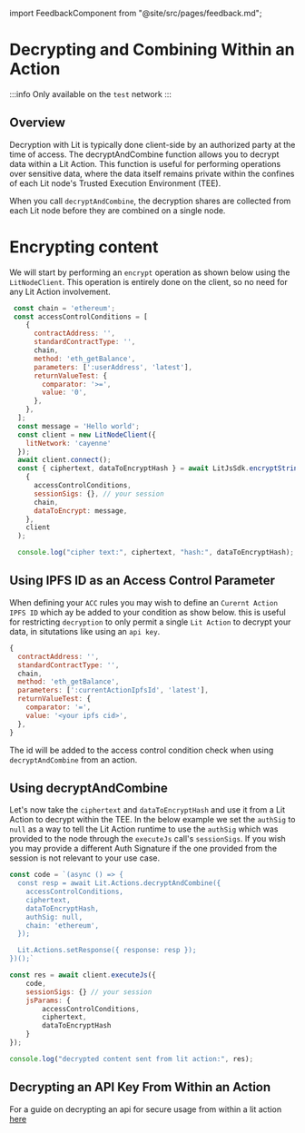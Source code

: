 import FeedbackComponent from "@site/src/pages/feedback.md";

# Decrypting and Combining Within an Action

:::info
Only available on the `test` network
:::

## Overview

Decryption with Lit is typically done client-side by an authorized party at the time of access. The decryptAndCombine function allows you to decrypt data within a Lit Action. This function is useful for performing operations over sensitive data, where the data itself remains private within the confines of each Lit node's Trusted Execution Environment (TEE).

When you call `decryptAndCombine`, the decryption shares are collected from each Lit node before they are combined on a single node.


# Encrypting content
We will start by performing an `encrypt` operation as shown below using the `LitNodeClient`. This operation is entirely done on the client, so no need for any Lit Action involvement.

```js
 const chain = 'ethereum';
 const accessControlConditions = [
    {
      contractAddress: '',
      standardContractType: '',
      chain,
      method: 'eth_getBalance',
      parameters: [':userAddress', 'latest'],
      returnValueTest: {
        comparator: '>=',
        value: '0',
      },
    },
  ];
  const message = 'Hello world';
  const client = new LitNodeClient({
    litNetwork: 'cayenne'
  });
  await client.connect();
  const { ciphertext, dataToEncryptHash } = await LitJsSdk.encryptString(
    {
      accessControlConditions,
      sessionSigs: {}, // your session
      chain,
      dataToEncrypt: message,
    },
    client
  );

  console.log("cipher text:", ciphertext, "hash:", dataToEncryptHash);
```

## Using IPFS ID as an Access Control Parameter
When defining your `ACC` rules you may wish to define an `Curernt Action IPFS ID` which ay be added to your condition as show below. this is useful for restricting `decryption` to only permit a single `Lit Action` to decrypt your data, in situtations like using an `api key`.

```js
{
  contractAddress: '',
  standardContractType: '',
  chain,
  method: 'eth_getBalance',
  parameters: [':currentActionIpfsId', 'latest'],
  returnValueTest: {
    comparator: '=',
    value: '<your ipfs cid>',
  },
}
```

The id will be added to the access control condition check when using `decryptAndCombine` from an action.

## Using decryptAndCombine

Let's now take the `ciphertext` and `dataToEncryptHash` and use it from a Lit Action to decrypt within the TEE.
In the below example we set the `authSig` to `null` as a way to tell the Lit Action runtime to use the `authSig` which was provided to the node through the `executeJs` call's `sessionSigs`.
If you wish you may provide a different Auth Signature if the one provided from the session is not relevant to your use case. 
```js
const code = `(async () => {
  const resp = await Lit.Actions.decryptAndCombine({
    accessControlConditions,
    ciphertext,
    dataToEncryptHash,
    authSig: null,
    chain: 'ethereum',
  });

  Lit.Actions.setResponse({ response: resp });
})();`

const res = await client.executeJs({
    code,
    sessionSigs: {} // your session
    jsParams: {
        accessControlConditions,
        ciphertext,
        dataToEncryptHash
    }
});

console.log("decrypted content sent from lit action:", res);
```


## Decrypting an API Key From Within an Action
For a guide on decrypting an api for secure usage from within a lit action [here](https://github.com/LIT-Protocol/developer-guides-code/tree/master/decrypt-api-key-in-action)